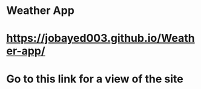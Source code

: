 # Weather App

# https://jobayed003.github.io/Weather-app/

# Go to this link for a view of the site
